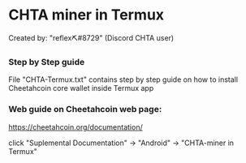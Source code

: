# CHTA miner in Termux

Created by: "reflex⛏#8729" (Discord CHTA user)


### Step by Step guide

File "CHTA-Termux.txt" contains step by step guide on how to install 
Cheetahcoin core wallet inside Termux app


### Web guide on Cheetahcoin web page:
https://cheetahcoin.org/documentation/

click "Suplemental Documentation" -> "Android" -> "CHTA-miner in Termux"



